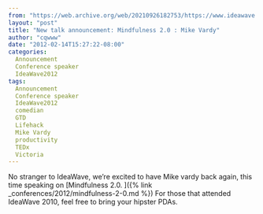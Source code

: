 ```yaml
---
from: "https://web.archive.org/web/20210926182753/https://www.ideawave.ca/new-talk-announcement-mindfulness-2-0-mike-vardy/"
layout: "post"
title: "New talk announcement: Mindfulness 2.0 : Mike Vardy"
author: "cqwww"
date: "2012-02-14T15:27:22-08:00"
categories:
  Announcement
  Conference speaker
  IdeaWave2012
tags: 
  Announcement
  Conference speaker
  IdeaWave2012
  comedian
  GTD
  Lifehack
  Mike Vardy
  productivity
  TEDx
  Victoria
---
```


No stranger to IdeaWave, we’re excited to have Mike vardy back again, this time speaking on [Mindfulness 2.0. ]({% link _conferences/2012/mindfulness-2-0.md %}) For those that attended IdeaWave 2010, feel free to bring your hipster PDAs.
